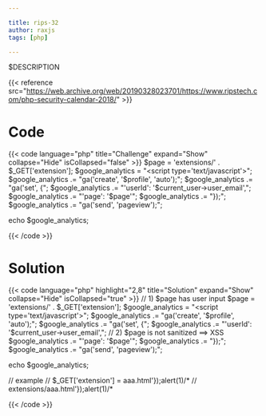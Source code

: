 ```yaml
---

title: rips-32
author: raxjs
tags: [php]

---
```


$DESCRIPTION

<!--more-->
{{< reference src="https://web.archive.org/web/20190328023701/https://www.ripstech.com/php-security-calendar-2018/" >}}

# Code
{{< code language="php"  title="Challenge" expand="Show" collapse="Hide" isCollapsed="false" >}}
$page = 'extensions/' . $_GET['extension'];
$google_analytics = "&lt;script type='text/javascript'>";
$google_analytics .= "ga('create', '$profile', 'auto');";
$google_analytics .= "ga('set', {";
$google_analytics .= "'userId': '$current_user->user_email',";
$google_analytics .= "'page': '$page'";
$google_analytics .= "});";
$google_analytics .= "ga('send', 'pageview');";

echo $google_analytics;

{{< /code >}}

# Solution
{{< code language="php" highlight="2,8" title="Solution" expand="Show" collapse="Hide" isCollapsed="true" >}}
// 1) $page has user input
$page = 'extensions/' . $_GET['extension'];
$google_analytics = "&lt;script type='text/javascript'>";
$google_analytics .= "ga('create', '$profile', 'auto');";
$google_analytics .= "ga('set', {";
$google_analytics .= "'userId': '$current_user->user_email',";
// 2) $page is not sanitized ==> XSS
$google_analytics .= "'page': '$page'";
$google_analytics .= "});";
$google_analytics .= "ga('send', 'pageview');";

echo $google_analytics;
          
// example
// $_GET['extension'] = aaa.html'});alert(1)/*
// extensions/aaa.html'});alert(1)/*



{{< /code >}}
